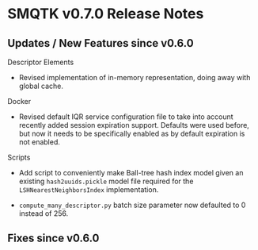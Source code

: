 SMQTK v0.7.0 Release Notes
==========================


Updates / New Features since v0.6.0
-----------------------------------

Descriptor Elements

  * Revised implementation of in-memory representation, doing away with
    global cache.

Docker

  * Revised default IQR service configuration file to take into account
    recently added session expiration support. Defaults were used before,
    but now it needs to be specifically enabled as by default expiration is
    not enabled.

Scripts

  * Add script to conveniently make Ball-tree hash index model given an
    existing ``hash2uuids.pickle`` model file required for the
    ``LSHNearestNeighborsIndex`` implementation.

  * ``compute_many_descriptor.py`` batch size parameter now defaulted to 0
    instead of 256.


Fixes since v0.6.0
------------------
